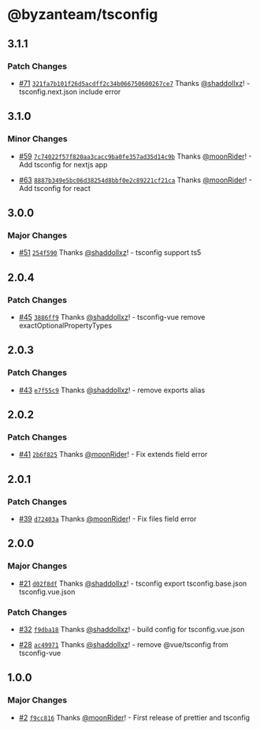 # @byzanteam/tsconfig

## 3.1.1

### Patch Changes

- [#71](https://github.com/Byzanteam/jet-linter/pull/71) [`321fa7b101f26d5acdff2c34b066750600267ce7`](https://github.com/Byzanteam/jet-linter/commit/321fa7b101f26d5acdff2c34b066750600267ce7) Thanks [@shaddollxz](https://github.com/shaddollxz)! - tsconfig.next.json include error

## 3.1.0

### Minor Changes

- [#59](https://github.com/Byzanteam/jet-linter/pull/59) [`7c74022f57f820aa3cacc9ba0fe357ad35d14c9b`](https://github.com/Byzanteam/jet-linter/commit/7c74022f57f820aa3cacc9ba0fe357ad35d14c9b) Thanks [@moonRider](https://github.com/moonRider)! - Add tsconfig for nextjs app

- [#63](https://github.com/Byzanteam/jet-linter/pull/63) [`8887b349e5bc06d38254d8bbf0e2c89221cf21ca`](https://github.com/Byzanteam/jet-linter/commit/8887b349e5bc06d38254d8bbf0e2c89221cf21ca) Thanks [@moonRider](https://github.com/moonRider)! - Add tsconfig for react

## 3.0.0

### Major Changes

- [#51](https://github.com/Byzanteam/jet-linter/pull/51) [`254f590`](https://github.com/Byzanteam/jet-linter/commit/254f590a7396d81eaf791f18f72d2dc9071a9972) Thanks [@shaddollxz](https://github.com/shaddollxz)! - tsconfig support ts5

## 2.0.4

### Patch Changes

- [#45](https://github.com/Byzanteam/jet-linter/pull/45) [`3886ff9`](https://github.com/Byzanteam/jet-linter/commit/3886ff92082a0d098975ef23be41aeb268872eb8) Thanks [@shaddollxz](https://github.com/shaddollxz)! - tsconfig-vue remove exactOptionalPropertyTypes

## 2.0.3

### Patch Changes

- [#43](https://github.com/Byzanteam/jet-linter/pull/43) [`e7f55c9`](https://github.com/Byzanteam/jet-linter/commit/e7f55c96f6a1398b81f0943a4afe9d1e6249d443) Thanks [@shaddollxz](https://github.com/shaddollxz)! - remove exports alias

## 2.0.2

### Patch Changes

- [#41](https://github.com/Byzanteam/jet-linter/pull/41) [`2b6f825`](https://github.com/Byzanteam/jet-linter/commit/2b6f825cdf0f8503deabcfef200f53ab72c7b1a5) Thanks [@moonRider](https://github.com/moonRider)! - Fix extends field error

## 2.0.1

### Patch Changes

- [#39](https://github.com/Byzanteam/jet-linter/pull/39) [`d72403a`](https://github.com/Byzanteam/jet-linter/commit/d72403a05c250b7360ba9bad68ef4a926a270f88) Thanks [@moonRider](https://github.com/moonRider)! - Fix files field error

## 2.0.0

### Major Changes

- [#21](https://github.com/Byzanteam/jet-linter/pull/21) [`d02f8df`](https://github.com/Byzanteam/jet-linter/commit/d02f8dfd3328891c1fd1ded998fc8aa46373b1d9) Thanks [@shaddollxz](https://github.com/shaddollxz)! - tsconfig export tsconfig.base.json tsconfig.vue.json

### Patch Changes

- [#32](https://github.com/Byzanteam/jet-linter/pull/32) [`f9dba18`](https://github.com/Byzanteam/jet-linter/commit/f9dba18e3c65d0856bebdda409a6999a98d87731) Thanks [@shaddollxz](https://github.com/shaddollxz)! - build config for tsconfig.vue.json

- [#28](https://github.com/Byzanteam/jet-linter/pull/28) [`ac49971`](https://github.com/Byzanteam/jet-linter/commit/ac49971221d704711bcdbd3e8b8d21365e2311d1) Thanks [@shaddollxz](https://github.com/shaddollxz)! - remove @vue/tsconfig from tsconfig-vue

## 1.0.0

### Major Changes

- [#2](https://github.com/Byzanteam/jet-linter/pull/2) [`f9cc816`](https://github.com/Byzanteam/jet-linter/commit/f9cc81670145beb04e727cd8386e44ebe8da5e13) Thanks [@moonRider](https://github.com/moonRider)! - First release of prettier and tsconfig
